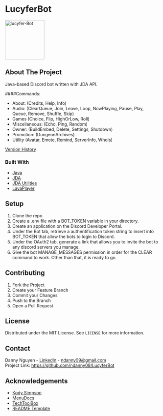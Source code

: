 # LucyferBot
<img src="https://i.ibb.co/QNmmDqW/lucyfer-Bot.png" alt="lucyfer-Bot" width="128" height="128">

## About The Project
Java-based Discord bot written with JDA API.

####Commands:
- About: (Credits, Help, Info)
- Audio: (ClearQueue, Join, Leave, Loop, NowPlaying, Pause, Play, Queue, Remove, Shuffle, Skip)
- Games (Choice, Flip, HighOrLow, Roll)
- Miscellaneous: (Echo, Ping, Random)
- Owner: (BuildEmbed, Delete, Settings, Shutdown)
- Promotion: (DungeonArchives)
- Utility (Avatar, Emote, Remind, ServerInfo, WhoIs)

[Version History](https://ndanny09.github.io/lucyferbot.html)
### Built With
* [Java](https://www.java.com/en/)
* [JDA](https://github.com/DV8FromTheWorld/JDA)
* [JDA Utilities](https://github.com/JDA-Applications/JDA-Utilities)
* [LavaPlayer](https://github.com/sedmelluq/lavaplayer)
## Setup
<ol>
  <li> Clone the repo. </li>
  <li> Create a .env file with a BOT_TOKEN variable in your directory. </li>
  <li> Create an application on the Discord Developer Portal. </li>
  <li> Under the Bot tab, retrieve a authentification token string to insert into BOT_TOKEN that allow the bots to login to Discord. </li>
  <li> Under the OAuth2 tab, generate a link that allows you to invite the bot to any discord servers you manage. </li>
  <li> Give the bot MANAGE_MESSAGES permission in order for the CLEAR command to work. Other than that, it is ready to go. </li>
</ol>

## Contributing
<ol>
  <li> Fork the Project </li>
  <li> Create your Feature Branch  </li>
  <li> Commit your Changes  </li>
  <li> Push to the Branch  </li>
  <li> Open a Pull Request </li>
</ol>

## License
Distributed under the MIT License. See `LICENSE` for more information.
## Contact
Danny Nguyen - [LinkedIn](https://www.linkedin.com/in/ndanny09/) - ndanny09@gmail.com <br>
Project Link: https://github.com/ndanny09/LucyferBot
## Acknowledgements
* [Kody Simpson](https://www.youtube.com/c/KodySimpson)
* [MenuDocs](https://www.youtube.com/c/MenuDocs)
* [TechToolBox](https://www.youtube.com/c/TechToolboxOfficial)
* [README Template](https://github.com/othneildrew/Best-README-Template#prerequisites)
